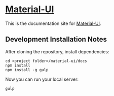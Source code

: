 # [Material-UI](http://callemall.github.io/material-ui/)

This is the documentation site for [Material-UI](http://callemall.github.io/material-ui/). 

## Development Installation Notes
After cloning the repository, install dependencies:
```
cd <project folder>/material-ui/docs
npm install
npm install -g gulp
```

Now you can run your local server:
```
gulp
```
